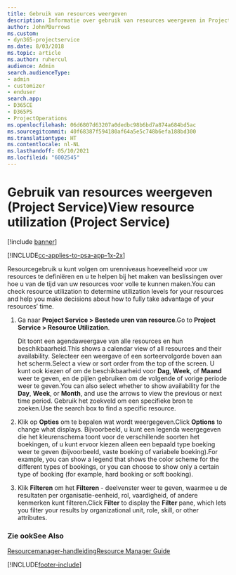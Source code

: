 ```yaml
---
title: Gebruik van resources weergeven
description: Informatie over gebruik van resources weergeven in Project Service
author: JohnPBurrows
ms.custom:
- dyn365-projectservice
ms.date: 8/03/2018
ms.topic: article
ms.author: ruhercul
audience: Admin
search.audienceType:
- admin
- customizer
- enduser
search.app:
- D365CE
- D365PS
- ProjectOperations
ms.openlocfilehash: 06d6807d63207a0dedbc98b6bd7a874a684bd5ac
ms.sourcegitcommit: 40f68387f594180af64a5e5c748b6efa188bd300
ms.translationtype: HT
ms.contentlocale: nl-NL
ms.lasthandoff: 05/10/2021
ms.locfileid: "6002545"
---
```

# <a name="view-resource-utilization-project-service"></a><span data-ttu-id="a1326-103">Gebruik van resources weergeven (Project Service)</span><span class="sxs-lookup"><span data-stu-id="a1326-103">View resource utilization (Project Service)</span></span>

[!include [banner](../includes/psa-now-project-operations.md)]

[!INCLUDE[cc-applies-to-psa-app-1x-2x](../includes/cc-applies-to-psa-app-1x-2x.md)]

<span data-ttu-id="a1326-104">Resourcegebruik u kunt volgen om urenniveaus hoeveelheid voor uw resources te definiëren en u te helpen bij het maken van beslissingen over hoe u van de tijd van uw resources voor volle te kunnen maken.</span><span class="sxs-lookup"><span data-stu-id="a1326-104">You can check resource utilization to determine utilization levels for your resources and help you make decisions about how to fully take advantage of your resources’ time.</span></span>  
  
1. <span data-ttu-id="a1326-105">Ga naar **Project Service > Bestede uren van resource**.</span><span class="sxs-lookup"><span data-stu-id="a1326-105">Go to **Project Service > Resource Utilization**.</span></span> 

     <span data-ttu-id="a1326-106">Dit toont een agendaweergave van alle resources en hun beschikbaarheid.</span><span class="sxs-lookup"><span data-stu-id="a1326-106">This shows a calendar view of all resources and their availability.</span></span> <span data-ttu-id="a1326-107">Selecteer een weergave of een sorteervolgorde boven aan het scherm.</span><span class="sxs-lookup"><span data-stu-id="a1326-107">Select a view or sort order from the top of the screen.</span></span> <span data-ttu-id="a1326-108">U kunt ook kiezen of om de beschikbaarheid voor **Dag**, **Week**, of **Maand** weer te geven, en de pijlen gebruiken om de volgende of vorige periode weer te geven.</span><span class="sxs-lookup"><span data-stu-id="a1326-108">You can also select whether to show availability for the **Day**, **Week**, or **Month**, and use the arrows to view the previous or next time period.</span></span> <span data-ttu-id="a1326-109">Gebruik het zoekveld om een specifieke bron te zoeken.</span><span class="sxs-lookup"><span data-stu-id="a1326-109">Use the search box to find a specific resource.</span></span>      
  
2. <span data-ttu-id="a1326-110">Klik op **Opties** om te bepalen wat wordt weergegeven.</span><span class="sxs-lookup"><span data-stu-id="a1326-110">Click **Options** to change what displays.</span></span> <span data-ttu-id="a1326-111">Bijvoorbeeld, u kunt een legenda weergegeven die het kleurenschema toont voor de verschillende soorten het boekingen, of u kunt ervoor kiezen alleen een bepaald type boeking weer te geven (bijvoorbeeld, vaste boeking of variabele boeking).</span><span class="sxs-lookup"><span data-stu-id="a1326-111">For example, you can show a legend that shows the color scheme for the different types of bookings, or you can choose to show only a certain type of booking (for example, hard booking or soft booking).</span></span>  

3. <span data-ttu-id="a1326-112">Klik **Filteren** om het **Filteren** - deelvenster weer te geven, waarmee u de resultaten per organisatie-eenheid, rol, vaardigheid, of andere kenmerken kunt filteren.</span><span class="sxs-lookup"><span data-stu-id="a1326-112">Click **Filter** to display the **Filter** pane, which lets you filter your results by organizational unit, role, skill, or other attributes.</span></span>  
  
### <a name="see-also"></a><span data-ttu-id="a1326-113">Zie ook</span><span class="sxs-lookup"><span data-stu-id="a1326-113">See Also</span></span>  
 [<span data-ttu-id="a1326-114">Resourcemanager-handleiding</span><span class="sxs-lookup"><span data-stu-id="a1326-114">Resource Manager Guide</span></span>](../psa/resource-manager-guide.md)


[!INCLUDE[footer-include](../includes/footer-banner.md)]